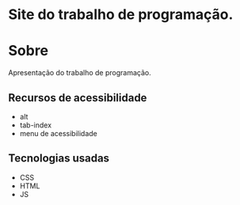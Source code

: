 # Site do trabalho de programação.
# Sobre
Apresentação do trabalho de programação.
## Recursos de acessibilidade
- alt
- tab-index
- menu de acessibilidade
## Tecnologias usadas
- CSS
- HTML
- JS
